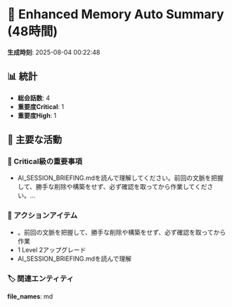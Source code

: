 # 🧠 Enhanced Memory Auto Summary (48時間)

**生成時刻**: 2025-08-04 00:22:48

## 📊 統計
- **総会話数**: 4
- **重要度Critical**: 1
- **重要度High**: 1

## 🎯 主要な活動

### 🔴 Critical級の重要事項
- AI_SESSION_BRIEFING.mdを読んで理解してください。前回の文脈を把握して、勝手な削除や構築をせず、必ず確認を取ってから作業してください。...

### 📝 アクションアイテム
- 。前回の文脈を把握して、勝手な削除や構築をせず、必ず確認を取ってから作業
- 1 Level 2アップグレード
- AI_SESSION_BRIEFING.mdを読んで理解

### 🏷️ 関連エンティティ
**file_names**: md
